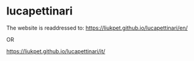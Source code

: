 # lucapettinari
The website is readdressed to: https://liukpet.github.io/lucapettinari/en/

OR

https://liukpet.github.io/lucapettinari/it/
